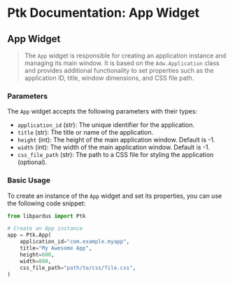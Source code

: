 # Ptk Documentation: App Widget

## App Widget

> The `App` widget is responsible for creating an application instance and managing its main window. It is based on the `Adw.Application` class and provides additional functionality to set properties such as the application ID, title, window dimensions, and CSS file path.

### Parameters

The `App` widget accepts the following parameters with their types:

- `application_id` (str): The unique identifier for the application.
- `title` (str): The title or name of the application.
- `height` (int): The height of the main application window. Default is -1.
- `width` (int): The width of the main application window. Default is -1.
- `css_file_path` (str): The path to a CSS file for styling the application (optional).

### Basic Usage

To create an instance of the `App` widget and set its properties, you can use the following code snippet:

```python
from libpardus import Ptk

# Create an App instance
app = Ptk.App(
    application_id="com.example.myapp",
    title="My Awesome App",
    height=600,
    width=800,
    css_file_path="path/to/css/file.css",
)

